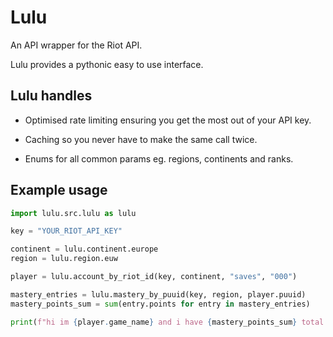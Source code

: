 # Lulu
An API wrapper for the Riot API.

Lulu provides a pythonic easy to use interface.

## Lulu handles

* Optimised rate limiting ensuring you get the most out of your API key.

* Caching so you never have to make the same call twice.

* Enums for all common params eg. regions, continents and ranks.

## Example usage

```py
import lulu.src.lulu as lulu

key = "YOUR_RIOT_API_KEY"

continent = lulu.continent.europe
region = lulu.region.euw

player = lulu.account_by_riot_id(key, continent, "saves", "000")

mastery_entries = lulu.mastery_by_puuid(key, region, player.puuid)
mastery_points_sum = sum(entry.points for entry in mastery_entries)

print(f"hi im {player.game_name} and i have {mastery_points_sum} total mastery :)")
```
